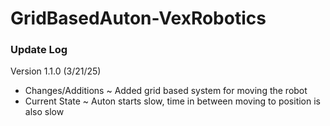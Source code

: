 # GridBasedAuton-VexRobotics

### Update Log
Version 1.1.0 (3/21/25)
- Changes/Additions
  ~ Added grid based system for moving the robot
- Current State
  ~ Auton starts slow, time in between moving to position is also slow
